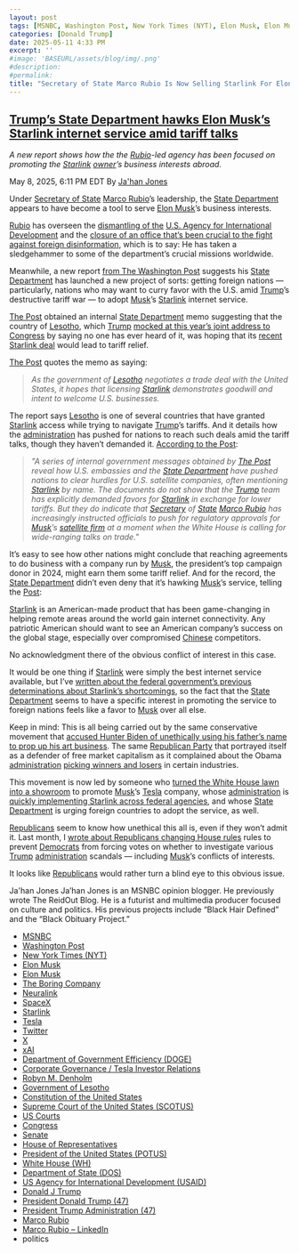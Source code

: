 ```yaml
---
layout: post
tags: [MSNBC, Washington Post, New York Times (NYT), Elon Musk, Elon Musk, The Boring Company, Neuralink, SpaceX, Starlink, Tesla, Twitter, X, xAI, Department of Government Efficiency (DOGE), Corporate Governance / Tesla Investor Relations, Robyn M. Denholm, Government of Lesotho, Constitution of the United States, Supreme Court of the United States (SCOTUS), US Courts, Congress, Senate, House of Representatives, President of the United States (POTUS), White House (WH), Department of State (DOS), US Agency for International Development (USAID), Donald J Trump, President Donald Trump (47), President Trump Administration (47), Marco Rubio, Marco Rubio – LinkedIn, politics]
categories: [Donald Trump]
date: 2025-05-11 4:33 PM
excerpt: ''
#image: 'BASEURL/assets/blog/img/.png'
#description:
#permalink:
title: "Secretary of State Marco Rubio Is Now Selling Starlink For Elon Musk"
---
```



## [Trump’s State Department hawks Elon Musk’s Starlink internet service amid tariff talks](https://www.msnbc.com/top-stories/latest/elon-musk-starlink-state-department-marco-rubio-tariffs-rcna205678)

*A new report shows how the the [Rubio](https://www.state.gov/biographies/marco-rubio/)-led agency has been focused on promoting the [Starlink](https://www.starlink.com/) [owner](https://ir.tesla.com/corporate/elon-musk)’s business interests abroad.*

May 8, 2025, 6:11 PM EDT
By [Ja'han Jones](https://www.msnbc.com/author/jahan-jones-ncpn371241)

Under [Secretary of State](https://www.state.gov/) [Marco Rubio](https://www.msnbc.com/top-stories/latest/trump-michael-waltz-out-consolidate-power-rcna204474)’s leadership, the [State Department](https://www.state.gov/) appears to have become a tool to serve [Elon Musk](https://www.msnbc.com/opinion/msnbc-opinion/elon-musk-doge-lawsuit-omb-trump-rcna203829)’s business interests.

[Rubio](https://www.state.gov/biographies/marco-rubio/) has overseen the [dismantling of the](https://www.npr.org/sections/goats-and-soda/2025/03/10/g-s1-52964/rubio-announces-that-83-of-usaid-contracts-will-be-canceled) [U.S. Agency for International Development](https://apstylebook.com/ap_stylebook/u-s-agency-for-international-development?sconvid=40621) and the [closure of an office that’s been crucial to the fight against foreign disinformation](https://www.nytimes.com/2025/04/16/us/politics/trump-rubio-state-department-foreign-disinformation.html), which is to say: He has taken a sledgehammer to some of the department’s crucial missions worldwide.

Meanwhile, a new report [from The Washington Post](https://www.washingtonpost.com/business/2025/05/07/elon-musk-starlink-trump-tariffs/) suggests his [State Department](https://www.state.gov/) has launched a new project of sorts: getting foreign nations — particularly, nations who may want to curry favor with the U.S. amid [Trump](https://www.donaldjtrump.com/)’s destructive tariff war — to adopt [Musk](https://ir.tesla.com/corporate/elon-musk)’s [Starlink](https://www.starlink.com/) internet service.

[The Post](https://www.washingtonpost.com/) obtained an internal [State Department](https://www.state.gov/) memo suggesting that the country of [Lesotho](https://www.gov.ls/), which [Trump](https://www.donaldjtrump.com/) [mocked at this year’s joint address to Congress](https://www.npr.org/2025/03/05/nx-s1-5318757/lesotho-africa-trump) by saying no one has ever heard of it, was hoping that its [recent Starlink deal](https://lca.org.ls/public-announcement-licensing-of-the-first-satellite-internet-service-in-lesotho/) would lead to tariff relief.

[The Post](https://www.washingtonpost.com/) quotes the memo as saying:

> *As the government of [Lesotho](https://www.gov.ls/) negotiates a trade deal with the United States, it hopes that licensing [Starlink](https://www.starlink.com/) demonstrates goodwill and intent to welcome U.S. businesses.*

The report says [Lesotho](https://www.gov.ls/) is one of several countries that have granted [Starlink](https://www.starlink.com/) access while trying to navigate [Trump](https://www.donaldjtrump.com/)’s tariffs. And it details how the [administration](https://www.whitehouse.gov/administration/) has pushed for nations to reach such deals amid the tariff talks, though they haven’t demanded it. [According to the Post](https://www.washingtonpost.com/business/2025/05/07/elon-musk-starlink-trump-tariffs/):

> *"A series of internal government messages obtained by [The Post](https://www.washingtonpost.com/) reveal how U.S. embassies and the [State Department](https://www.state.gov/) have pushed nations to clear hurdles for U.S. satellite companies, often mentioning [Starlink](https://www.starlink.com/) by name. The documents do not show that the [Trump](https://www.donaldjtrump.com/) team has explicitly demanded favors for [Starlink](https://www.starlink.com/) in exchange for lower tariffs. But they do indicate that [Secretary](https://www.state.gov/biographies/marco-rubio/) of [State](https://www.state.gov/) [Marco Rubio](https://www.state.gov/biographies/marco-rubio/) has increasingly instructed officials to push for regulatory approvals for [Musk](https://ir.tesla.com/corporate/elon-musk)’s [satellite firm](https://www.starlink.com/) at a moment when the White House is calling for wide-ranging talks on trade."*

It’s easy to see how other nations might conclude that reaching agreements to do business with a company run by [Musk](https://ir.tesla.com/corporate/elon-musk), the president’s top campaign donor in 2024, might earn them some tariff relief. And for the record, the [State Department](https://www.state.gov/) didn’t even deny that it’s hawking [Musk](https://ir.tesla.com/corporate/elon-musk)’s service, telling the [Post](https://www.washingtonpost.com/):

[Starlink](https://www.starlink.com/) is an American-made product that has been game-changing in helping remote areas around the world gain internet connectivity. Any patriotic American should want to see an American company’s success on the global stage, especially over compromised [Chinese](https://www.gov.cn/) competitors.

No acknowledgment there of the obvious conflict of interest in this case.

It would be one thing if [Starlink](https://www.starlink.com/) were simply the best internet service available, but I’ve [written about the federal government’s previous determinations about Starlink’s shortcomings](https://www.msnbc.com/the-reidout/reidout-blog/elon-musk-starlink-house-investigation-hurricane-helene-rcna174593), so the fact that the [State Department](https://www.state.gov/) seems to have a specific interest in promoting the service to foreign nations feels like a favor to [Musk](https://ir.tesla.com/corporate/elon-musk) over all else.

Keep in mind: This is all being carried out by the same conservative movement that [accused Hunter Biden of unethically using his father’s name to prop up his art business](https://news.artnet.com/art-world-archives/republican-congressman-hunter-biden-art-sales-1993323). The same [Republican Party](https://www.gop.com/) that portrayed itself as a defender of free market capitalism as it complained about the Obama [administration](https://www.whitehouse.gov/administration/) [picking winners and losers](https://www.nbcnews.com/news/world/gop-struggles-push-back-against-obama-climate-agenda-flna6c10464765) in certain industries.

This movement is now led by someone who [turned the White House lawn into a showroom](https://www.msnbc.com/rachel-maddow-show/maddowblog/trump-turns-white-house-lawn-car-lot-megadonor-musk-rcna196000) to promote [Musk](https://ir.tesla.com/corporate/elon-musk)’s [Tesla](https://www.tesla.com/) company, whose [administration](https://www.whitehouse.gov/administration/) is [quickly implementing Starlink across federal agencies](https://www.nbcnews.com/tech/elon-musk/elon-musk-starlink-growing-footprint-federal-government-rcna195400), and whose [State Department](https://www.state.gov/) is urging foreign countries to adopt the service, as well.

[Republicans](https://www.gop.com/) seem to know how unethical this all is, even if they won’t admit it. Last month, I [wrote about Republicans changing House rules](https://www.msnbc.com/top-stories/latest/house-republicans-rule-block-resolutions-of-inquiry-rcna203905) rules to prevent [Democrats](https://www.democrats.org/) from forcing votes on whether to investigate various [Trump](https://www.donaldjtrump.com/) [administration](https://www.whitehouse.gov/administration/) scandals — including [Musk](https://ir.tesla.com/corporate/elon-musk)’s conflicts of interests.

It looks like [Republicans](https://www.gop.com/) would rather turn a blind eye to this obvious issue.

Ja'han Jones
Ja’han Jones is an MSNBC opinion blogger. He previously wrote The ReidOut Blog. He is a futurist and multimedia producer focused on culture and politics. His previous projects include “Black Hair Defined” and the “Black Obituary Project.”

- [MSNBC](https://www.msnbc.com/)
- [Washington Post](https://www.washingtonpost.com/)
- [New York Times (NYT)](https://www.nytimes.com/)
- [Elon Musk](https://ir.tesla.com/corporate/elon-musk)
- [Elon Musk](https://x.com/elonmusk/)
- [The Boring Company](https://www.boringcompany.com/)
- [Neuralink](https://neuralink.com/)
- [SpaceX](https://www.spacex.com/)
- [Starlink](https://www.starlink.com/)
- [Tesla](https://www.tesla.com/)
- [Twitter](https://twitter.com/)
- [ X ](https://x.com/)
- [xAI](https://x.ai/) 
- [Department of Government Efficiency (DOGE)](https://www.doge.gov/)
- [Corporate Governance / Tesla Investor Relations](https://ir.tesla.com/corporate)
- [Robyn M.  Denholm](https://ir.tesla.com/corporate/robyn-m-denholm)
- [Government of Lesotho](https://www.gov.ls/)
- [Constitution of the United States](https://constitution.congress.gov/)
- [Supreme Court of the United States (SCOTUS)](https://www.supremecourt.gov/)
- [US Courts](https://www.uscourts.gov/)
- [Congress](https://www.congress.gov/)
- [Senate](https://www.senate.gov/)
- [House of Representatives](https://www.house.gov/)
- [President of the United States (POTUS)](https://www.whitehouse.gov/)
- [White House (WH)](https://www.whitehouse.gov/)
- [Department of State (DOS)](https://www.state.gov/)
- [US Agency for International Development (USAID)](https://www.usaid.gov/)
- [Donald J Trump](https://www.donaldjtrump.com/)
- [President Donald Trump (47)](https://www.whitehouse.gov/administration/donald-j-trump/)
- [President Trump Administration (47)](https://www.whitehouse.gov/administration/)
- [Marco Rubio](https://www.state.gov/biographies/marco-rubio/)
- [Marco Rubio – LinkedIn](https://www.linkedin.com/in/marcorubio16/)
- politics 
